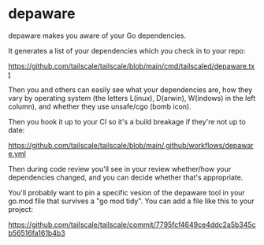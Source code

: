 # depaware
depaware makes you aware of your Go dependencies.

It generates a list of your dependencies which you check in to your repo:

https://github.com/tailscale/tailscale/blob/main/cmd/tailscaled/depaware.txt

Then you and others can easily see what your dependencies are, how
they vary by operating system (the letters L(inux), D(arwin),
W(indows) in the left column), and whether they use unsafe/cgo (bomb
icon).

Then you hook it up to your CI so it's a build breakage if they're not up to date:

https://github.com/tailscale/tailscale/blob/main/.github/workflows/depaware.yml

Then during code review you'll see in your review whether/how your
dependencies changed, and you can decide whether that's appropriate.

You'll probably want to pin a specific vesion of the depaware tool in your go.mod file
that survives a "go mod tidy". You can add a file like this to your project:

https://github.com/tailscale/tailscale/commit/7795fcf4649ce4ddc2a5b345cb56516fa161b4b3
